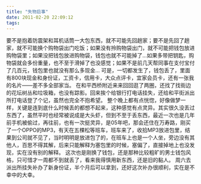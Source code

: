 ```yaml
---
title: "失物启事"
date: 2011-02-20 22:09:12
tags:
---
```


要不是抱着防震架和耳机话筒一大包东西，就不可能先回趟家；要不是先回了趟家，就不可能换个购物袋出门吃饭；如果没有拎购物袋出门，就不可能把钱包放进购物袋里；如果没把钱包放进购物袋，钱包也就不可能掉了...如果多带把钥匙，购物袋就会多份重量，也不至于滑掉了也没感觉；如果不是前几天帮同事在支付宝付了几百元，钱包里也就没有那么多现金... 可是，一切都发生了，钱包丢了，里面有800块现金和身份证，工资卡，信用卡，大众点评卡，宜家会员卡，还有一张我的名片——差不多全部家当。 在和平西桥附近来来回回逛了两圈，还找了找街边的花坛树丛和垃圾箱，也没有踪影。回来挨个给银行打电话挂失，还给和平街派出所打电话登了个记，虽然也完全不抱希望。 整个晚上都有点恍惚，好像做梦一样，关键是连到底什么时候丢的都想不起来，这种感觉有点灵异。其实很久没丢过东西了，虽然平时也经常被说成是大头虾，但到不至于丢东西，最近一次也是几年前手机被偷过，再往前，也有一次挺灵异，是05年吧，那会还住在万寿路，刚买了一个OPPO的MP3，有天在五棵松等班车，班车来了，收拾MP3放进包里，结果到公司就不见了，当时明明是放进包了的，在班车上也是一个人坐，旁边没有其他人，百思不得其解，后来只能解释为塞包里的时候，塞偏了，直接掉地上也没发现，实在没有别的解释。 这次也是刚换了钱包，还是那种比较粗旷的男士钱包风格，只可惜才一周都不到就丢了，看来我得慎用新东西，还是旧的黏人。 周六去派出所挂失补办了新身份证，半个月后可以拿到，还好这次补办很顺利，实在是不幸中的大幸。